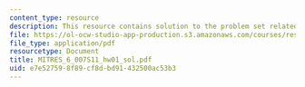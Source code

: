 ```yaml
---
content_type: resource
description: This resource contains solution to the problem set related to introduction.
file: https://ol-ocw-studio-app-production.s3.amazonaws.com/courses/res-6-007-signals-and-systems-spring-2011/e7e527598f89cf8dbd91432500ac53b3_MITRES_6_007S11_hw01_sol.pdf
file_type: application/pdf
resourcetype: Document
title: MITRES_6_007S11_hw01_sol.pdf
uid: e7e52759-8f89-cf8d-bd91-432500ac53b3
---
```

